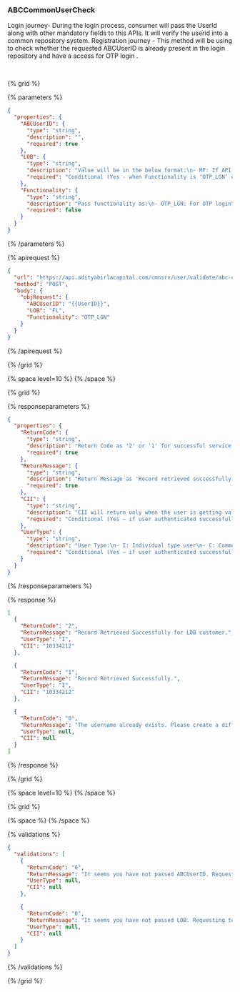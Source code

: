 ### ABCCommonUserCheck

Login journey-
During the login process, consumer will pass the UserId along with other mandatory fields to this APIs. It will verify the userid into a common repository system.
Registration journey -
This method will be using to check whether the requested ABCUserID is already present in the login repository and have a access for OTP login .

&nbsp;

{% grid %}

{% parameters %}

```json
{
  "properties": {
    "ABCUserID": {
      "type": "string",
      "description": "",
      "required": true
    },
    "LOB": {
      "type": "string",
      "description": "Value will be in the below format:\n- MF: If API access from Mutual Fund login page\n- LI: If API access from Life Insurance login page\n- HL: If API access from Home Loan login page\n- FL: If API access from Personal Loan login page\n- HI: If API access from Health Insurance login page\n- IBM: If API access from Motor Insurance login page",
      "required": "Conditional (Yes - when Functionality is ‘OTP_LGN’ or else not mandatory)"
    },
    "Functionality": {
      "type": "string",
      "description": "Pass functionality as:\n- OTP_LGN: For OTP login\n- REGS: For registration process\nNote: If value is blank, it will check the user availability for the registration process",
      "required": false
    }
  }
}
```

{% /parameters %}

{% apirequest %}

```json
{
  "url": "https://api.adityabirlacapital.com/cmnsrv/user/validate/abc-common-user",
  "method": "POST",
  "body": {
    "objRequest": {
      "ABCUserID": "{{UserID}}",
      "LOB": "FL",
      "Functionality": "OTP_LGN"
    }
  }
}
```

{% /apirequest %}

{% /grid %}

{% space level=10 %}
{% /space %}

{% grid %}

{% responseparameters %}

```json
{
  "properties": {
    "ReturnCode": {
      "type": "string",
      "description": "Return Code as '2' or '1' for successful service call.",
      "required": true
    },
    "ReturnMessage": {
      "type": "string",
      "description": "Return Message as 'Record retrieved successfully.' for a successful service call.",
      "required": true
    },
    "CII": {
      "type": "string",
      "description": "CII will return only when the user is getting validated with One ID & OTP is applicable.",
      "required": "Conditional (Yes – if user authenticated successfully from ABC else No)"
    },
    "UserType": {
      "type": "string",
      "description": "User Type:\n- I: Individual type user\n- C: Commercial type user\n- M: ABHI Member",
      "required": "Conditional (Yes – if user authenticated successfully or else No)"
    }
  }
}
```

{% /responseparameters %}

{% response %}

```json
[
  {
    "ReturnCode": "2",
    "ReturnMessage": "Record Retrieved Successfully for LOB customer.",
    "UserType": "I",
    "CII": "10334212"
  },

  {
    "ReturnCode": "1",
    "ReturnMessage": "Record Retrieved Successfully.",
    "UserType": "I",
    "CII": "10334212"
  },

  {
    "ReturnCode": "0",
    "ReturnMessage": "The username already exists. Please create a different username.",
    "UserType": null,
    "CII": null
  }
]
```

{% /response %}

{% /grid %}

{% space level=10 %}
{% /space %}

{% grid %}

{% space %}
{% /space %}

{% validations %}

```json
{
  "validations": [
    {
      "ReturnCode": "0",
      "ReturnMessage": "It seems you have not passed ABCUserID. Requesting to please pass ABCUserID",
      "UserType": null,
      "CII": null
    },

    {
      "ReturnCode": "0",
      "ReturnMessage": "It seems you have not passed LOB. Requesting to please pass LOB",
      "UserType": null,
      "CII": null
    }
  ]
}
```

{% /validations %}

{% /grid %}
